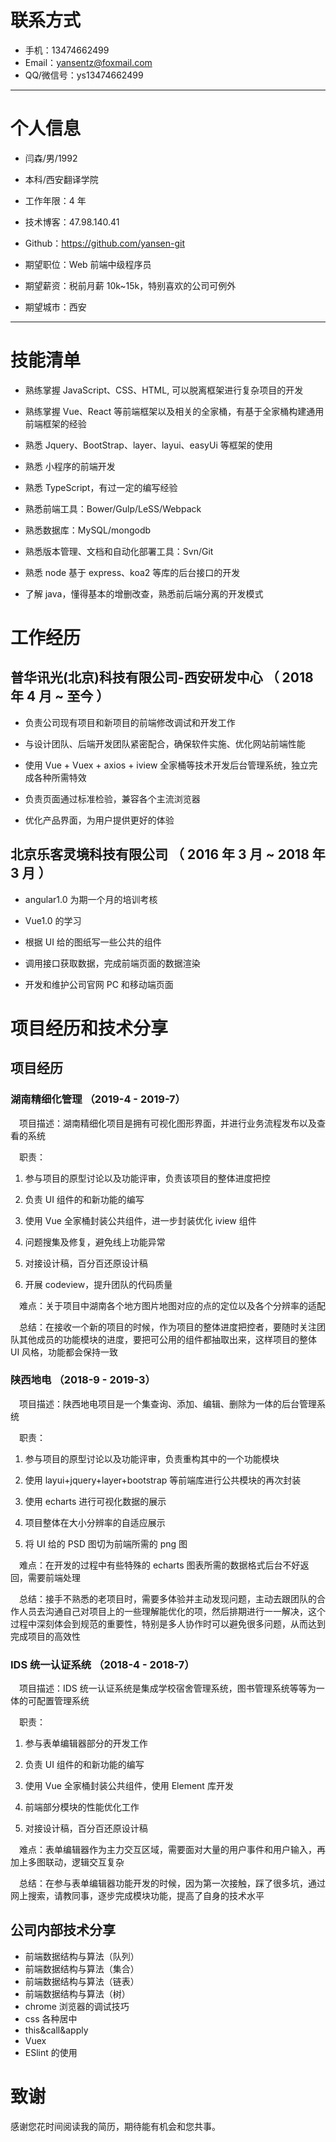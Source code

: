 # 联系方式

- 手机：13474662499
- Email：yansentz@foxmail.com
- QQ/微信号：ys13474662499

---

# 个人信息

- 闫森/男/1992
- 本科/西安翻译学院
- 工作年限：4 年
- 技术博客：47.98.140.41
- Github：https://github.com/yansen-git

- 期望职位：Web 前端中级程序员
- 期望薪资：税前月薪 10k~15k，特别喜欢的公司可例外
- 期望城市：西安

---

# 技能清单

- 熟练掌握 JavaScript、CSS、HTML, 可以脱离框架进行复杂项目的开发

- 熟练掌握 Vue、React 等前端框架以及相关的全家桶，有基于全家桶构建通用前端框架的经验

- 熟悉 Jquery、BootStrap、layer、layui、easyUi 等框架的使用

- 熟悉 小程序的前端开发

- 熟悉 TypeScript，有过一定的编写经验

- 熟悉前端工具：Bower/Gulp/LeSS/Webpack

- 熟悉数据库：MySQL/mongodb

- 熟悉版本管理、文档和自动化部署工具：Svn/Git

- 熟悉 node 基于 express、koa2 等库的后台接口的开发

* 了解 java，懂得基本的增删改查，熟悉前后端分离的开发模式

# 工作经历

## 普华讯光(北京)科技有限公司-西安研发中心 （ 2018 年 4 月 ~ 至今 ）

- 负责公司现有项目和新项目的前端修改调试和开发工作

- 与设计团队、后端开发团队紧密配合，确保软件实施、优化网站前端性能

- 使用 Vue + Vuex + axios + iview 全家桶等技术开发后台管理系统，独立完成各种所需特效

- 负责页面通过标准检验，兼容各个主流浏览器

- 优化产品界面，为用户提供更好的体验

## 北京乐客灵境科技有限公司 （ 2016 年 3 月 ~ 2018 年 3 月 ）

- angular1.0 为期一个月的培训考核

- Vue1.0 的学习

- 根据 UI 给的图纸写一些公共的组件

- 调用接口获取数据，完成前端页面的数据渲染

- 开发和维护公司官网 PC 和移动端页面

# 项目经历和技术分享

## 项目经历

### 湖南精细化管理 （2019-4 - 2019-7）

&emsp;项目描述：湖南精细化项目是拥有可视化图形界面，并进行业务流程发布以及查看的系统

&emsp;职责：

1. 参与项目的原型讨论以及功能评审，负责该项目的整体进度把控

2. 负责 UI 组件的和新功能的编写

3. 使用 Vue 全家桶封装公共组件，进一步封装优化 iview 组件

4. 问题搜集及修复，避免线上功能异常

5. 对接设计稿，百分百还原设计稿

6. 开展 codeview，提升团队的代码质量

&emsp;难点：关于项目中湖南各个地方图片地图对应的点的定位以及各个分辨率的适配

&emsp;总结：在接收一个新的项目的时候，作为项目的整体进度把控者，要随时关注团队其他成员的功能模块的进度，要把可公用的组件都抽取出来，这样项目的整体 UI 风格，功能都会保持一致

### 陕西地电 （2018-9 - 2019-3）

&emsp;项目描述：陕西地电项目是一个集查询、添加、编辑、删除为一体的后台管理系统

&emsp;职责：

1. 参与项目的原型讨论以及功能评审，负责重构其中的一个功能模块

2. 使用 layui+jquery+layer+bootstrap 等前端库进行公共模块的再次封装

3. 使用 echarts 进行可视化数据的展示

4. 项目整体在大小分辨率的自适应展示

5. 将 UI 给的 PSD 图切为前端所需的 png 图

&emsp;难点：在开发的过程中有些特殊的 echarts 图表所需的数据格式后台不好返回，需要前端处理

&emsp;总结：接手不熟悉的老项目时，需要多体验并主动发现问题，主动去跟团队的合作人员去沟通自己对项目上的一些理解能优化的项，然后排期进行一一解决，这个过程中深刻体会到规范的重要性，特别是多人协作时可以避免很多问题，从而达到完成项目的高效性

### IDS 统一认证系统 （2018-4 - 2018-7）

&emsp;项目描述：IDS 统一认证系统是集成学校宿舍管理系统，图书管理系统等等为一体的可配置管理系统

&emsp;职责：

1. 参与表单编辑器部分的开发工作

2. 负责 UI 组件的和新功能的编写

3. 使用 Vue 全家桶封装公共组件，使用 Element 库开发

4. 前端部分模块的性能优化工作

5. 对接设计稿，百分百还原设计稿

&emsp;难点：表单编辑器作为主力交互区域，需要面对大量的用户事件和用户输入，再加上多图联动，逻辑交互复杂

&emsp;总结：在参与表单编辑器功能开发的时候，因为第一次接触，踩了很多坑，通过网上搜索，请教同事，逐步完成模块功能，提高了自身的技术水平

## 公司内部技术分享

- 前端数据结构与算法（队列）
- 前端数据结构与算法（集合）
- 前端数据结构与算法（链表）
- 前端数据结构与算法（树）
- chrome 浏览器的调试技巧
- css 各种居中
- this&call&apply
- Vuex
- ESlint 的使用

# 致谢

感谢您花时间阅读我的简历，期待能有机会和您共事。
